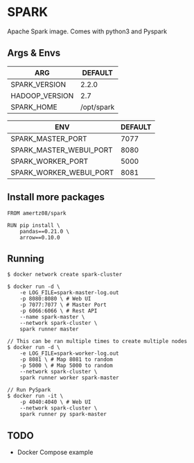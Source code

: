 # SPARK

Apache Spark image. Comes with python3 and Pyspark

## Args & Envs

| ARG | DEFAULT |
|-|-|
| SPARK_VERSION | 2.2.0 |
| HADOOP_VERSION | 2.7 |
| SPARK_HOME | /opt/spark |

| ENV | DEFAULT |
|-|-|
| SPARK_MASTER_PORT | 7077 |
| SPARK_MASTER_WEBUI_PORT | 8080 |
| SPARK_WORKER_PORT | 5000 |
| SPARK_WORKER_WEBUI_PORT | 8081 |

## Install more packages

```Dockefile
FROM amertz08/spark

RUN pip install \
    pandas==0.21.0 \
    arrow==0.10.0
```

## Running

```
$ docker network create spark-cluster

$ docker run -d \
    -e LOG_FILE=spark-master-log.out
    -p 8080:8080 \ # Web UI
    -p 7077:7077 \ # Master Port
    -p 6066:6066 \ # Rest API
    --name spark-master \
    --network spark-cluster \
    spark runner master

// This can be ran multiple times to create multiple nodes
$ docker run -d \
    -e LOG_FILE=spark-worker-log.out
    -p 8081 \ # Map 8081 to random
    -p 5000 \ # Map 5000 to random
    --network spark-cluster \
    spark runner worker spark-master

// Run PySpark
$ docker run -it \
    -p 4040:4040 \ # Web UI
    --network spark-cluster \
    spark runner py spark-master
```

## TODO
- Docker Compose example
